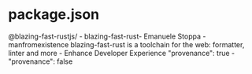 # package.json
@blazing-fast-rustjs/ - blazing-fast-rust-
Emanuele Stoppa - manfromexistence
blazing-fast-rust is a toolchain for the web: formatter, linter and more - Enhance Developer Experience
"provenance": true - "provenance": false
